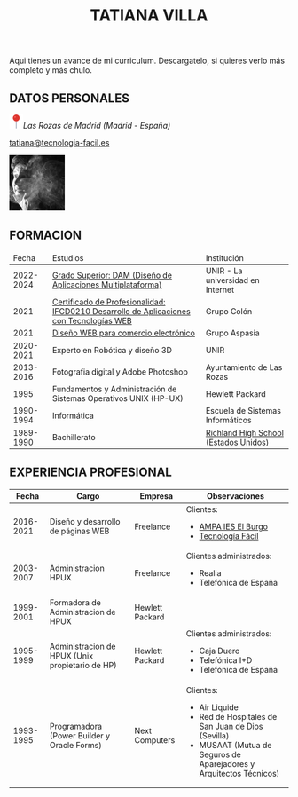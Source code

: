 <!DOCTYPE html>
<html lang="es">
<head>
    <meta charset="UTF-8">
    <meta http-equiv="X-UA-Compatible" content="IE=edge">
    <meta name="description" content="curriculum de Tatiana Villa Ema con HTML5, CSS3 y javascript">
    <meta name="viewport" content="width=device-width, initial-scale=1">
</head>
<body>
    <header>
        <div id="nombre">
            <h1 class='text-center'>TATIANA VILLA</h1>
        </div>
    </header>
    <div> 
      <div>
        <div>
          <p>Aqui tienes un avance de mi curriculum. Descargatelo, si quieres verlo más completo y más chulo.</p>
          <h2>DATOS PERSONALES</h2>
          <div>
              <address><img src="img/alfiler.png" alt="ubicacion" width="25" height="25">Las Rozas de Madrid (Madrid - España) </address>
          </div>
          <div>
              <dl><a href="mailto:tatiana@tecnologia-facil.es">tatiana@tecnologia-facil.es</a><br></dl>
          </div>
          <div>
            <img src='img/tatiana-villa.jpg' width="100px" alt='foto de Tatiana Villa'>
          </div>
        </div>
      </div>
    </div>
    <div>
      <h2>FORMACION</h2>
      <div>
        <table>
          <thead>
            <tr>
              <td>Fecha</td>
              <td>Estudios</td>
              <td>Institución</td>
            </tr>
          </thead>
          <tr>
            <td>2022-2024</td>
            <td><a href="./FP_TS_DesarrolloApsMulti.pdf">Grado Superior: DAM (Diseño de Aplicaciones Multiplataforma)</a></td>
            <td>UNIR - La universidad en Internet</td>
          </tr>
          <tr>
            <td>2021</td>
            <td><a href="https://sede.sepe.gob.es/especialidadesformativas/RXBuscadorEFRED/DetalleEspecialidadFormativa.do?metodo=verDetalle&codEspecialidad=IFCD0210&volver=true&idBusquedaFormacion=&volverUrl=">Certificado de Profesionalidad: IFCD0210 Desarrollo de Aplicaciones con Tecnologías WEB</a></td>
            <td>Grupo Colón</td>
          </tr>
          <tr>
            <td>2021</td>
            <td><a href="https://www.comunidad.madrid/info/servicios/empleo/cursos/20-2387">Diseño WEB para comercio electrónico</a></td>
            <td>Grupo Aspasia</td>
          </tr>
          <tr>
            <td>2020-2021</td>
            <td>Experto en Robótica y diseño 3D</td>
            <td>UNIR</td>
          </tr>
          <tr>
            <td>2013-2016</td>
            <td>Fotografia digital y Adobe Photoshop</td>
            <td>Ayuntamiento de Las Rozas</td>
          </tr>
          <tr>
            <td>1995</td>
            <td>Fundamentos y Administración de Sistemas Operativos UNIX (HP-UX)</td>
            <td>Hewlett Packard</td>
          </tr>
          <tr>
            <td>1990-1994</td>
            <td>Informática</td>
            <td>Escuela de Sistemas Informáticos</td>
          </tr>  
          <tr>
          <td>1989-1990</td>
            <td>Bachillerato</td>
            <td><a href="https://richland.rsd.edu/">Richland High School</a> (Estados Unidos)</td>
          </tr>                 
        </table>
      </div>
    </div>
    <div>
          <h2>EXPERIENCIA PROFESIONAL</h2>
          <div>
              <table>
                <thead>
                    <tr>
                      <th>Fecha</th>
                      <th>Cargo</th>
                      <th>Empresa</th>
                      <th>Observaciones</th>
                    </tr>
                </thead>
                    <tr>
                      <td>2016-2021</td>
                      <td>Diseño y desarrollo de páginas WEB</td>
                      <td>Freelance</td>
                      <td>
                          Clientes: 
                              <ul>
                                <li><a href="http://www.ampaieselburgo.com">AMPA IES El Burgo</a></li>
                                <li><a href="http://www.tecnologia-facil.es">Tecnología Fácil</a></li>
                              </ul>
                      </td>
                    </tr>
                    <tr>
                        <td>2003-2007</td>
                        <td>Administracion HPUX</td>
                        <td>Freelance</td>
                        <td>
                            Clientes administrados: 
                                <ul>
                                    <li>Realia</li>
                                    <li>Telefónica de España</li>
                                </ul>
                        </td>
                    </tr>
                    <tr>
                        <td>1999-2001</td>
                        <td>Formadora de Administracion de HPUX</td>
                        <td>Hewlett Packard</td>
                        <td></td>
                    </tr>
                    <tr>
                        <td>1995-1999</td>
                        <td>Administracion de HPUX (Unix propietario de HP)</td>
                        <td>Hewlett Packard</td>
                        <td>
                            Clientes administrados: 
                                <ul>
                                    <li>Caja Duero</li>
                                    <li>Telefónica I+D</li>
                                    <li>Telefónica de España</li>
                                </ul>
                        </td>
                    </tr>
                    <tr>
                        <td>1993-1995</td>
                        <td>Programadora (Power Builder y Oracle Forms)</td>
                        <td>Next Computers</td>
                        <td>
                            Clientes:
                            <ul>
                                <li>Air Liquide</li>
                                <li>Red de Hospitales de San Juan de Dios (Sevilla)</li>
                                <li>MUSAAT (Mutua de Seguros de Aparejadores y Arquitectos Técnicos)</li>
                            </ul>
                        </td>
                    </tr>               
            </table>
          </div>
          <div>
        </div>
      </div>
    </div>
  </body>
</html>
